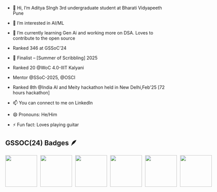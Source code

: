 - 👋 Hi, I’m Aditya SIngh 3rd undergraduate student at Bharati Vidyapeeth Pune
- 👀 I’m interested in AI/ML
- 🌱 I’m currently learning Gen Ai and working more on DSA. Loves to contribute to the open source
- Ranked 346 at GSSoC'24
- 🏅 Finalist – [Summer of Scribbling] 2025
- Ranked 20 @WoC 4.0-IIIT Kalyani
- Mentor @SSoC-2025, @OSCI
- Ranked 8th @India AI and Meity hackathon held in New Delhi,Feb'25 [72 hours hackathon]

  
- 📫 You can connect to me on LinkedIn 
- 😄 Pronouns: He/Him
- ⚡ Fun fact: Loves playing guitar

## GSSOC(24) Badges 🪶

<div style='display:flex; align-items:center; gap: 10px;' align='center'>
  <img src="https://github.com/user-attachments/assets/5f68d73f-dc4f-4dd9-9928-865f35a22157" width="100px" height="100px" />
  <img src="https://github.com/user-attachments/assets/dfcf2f7d-8157-49b7-a361-e99473473c7a" width="100px" height="100px" />
  <img src="https://github.com/user-attachments/assets/763fbf18-da7c-4815-b2fe-9fd3a7ecc829" width="100px" height="100px" />
  <img src="https://github.com/user-attachments/assets/d28b99bf-0343-45b6-a991-7a0aa8ab191a" width="100px" height="100px" />
  <img src="https://github.com/user-attachments/assets/3d51a482-876d-457a-8345-fc35fde8ad48" width="100px" height="100px" />
  <img src="https://github.com/user-attachments/assets/237f9b24-23a5-4cbf-9b80-9d62d5fd4d8e" width="100px" height="100px" />
</div>

<!---
adityasingh-0803/adityasingh-0803 is a ✨ special ✨ repository because its `README.md` (this file) appears on your GitHub profile.
You can click the Preview link to take a look at your changes.
--->

  


